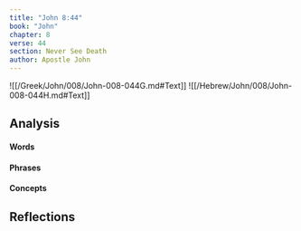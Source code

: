```yaml
---
title: "John 8:44"
book: "John"
chapter: 8
verse: 44
section: Never See Death
author: Apostle John
---
```

![[/Greek/John/008/John-008-044G.md#Text]]
![[/Hebrew/John/008/John-008-044H.md#Text]]

## Analysis

#### Words

#### Phrases

#### Concepts

## Reflections
